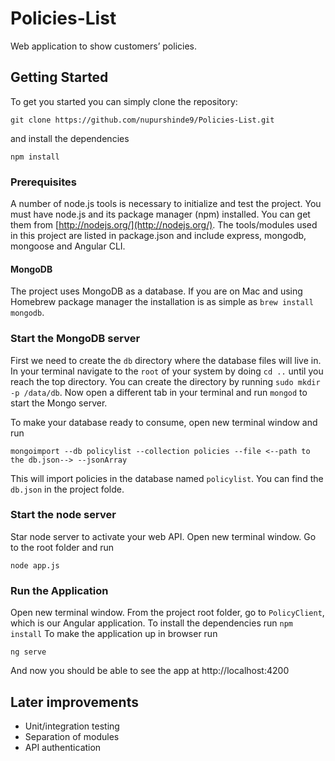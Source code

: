 # Policies-List
Web application to show customers’ policies.

## Getting Started
To get you started you can simply clone the repository:

```
git clone https://github.com/nupurshinde9/Policies-List.git
```
and install the dependencies
```
npm install
```

### Prerequisites
A number of node.js tools is necessary to initialize and test the project. You must have node.js and its package manager (npm) installed. You can get them from  [http://nodejs.org/](http://nodejs.org/). The tools/modules used in this project are listed in package.json and include express, mongodb, mongoose and Angular CLI.

#### MongoDB
The project uses MongoDB as a database. If you are on Mac and using Homebrew package manager the installation is as simple as `brew install mongodb`.

### Start the MongoDB server
First we need to create the `db` directory where the database files will live in. In your terminal navigate to the `root` of your system by doing `cd ..` until you reach the top directory. You can create the directory by running `sudo mkdir -p /data/db`. Now open a different tab in your terminal and run `mongod` to start the Mongo server.

To make your database ready to consume, open new terminal window and run
```
mongoimport --db policylist --collection policies --file <--path to the db.json--> --jsonArray
```
This will import policies in the database named `policylist`.
You can find the `db.json` in the project folde.

### Start the node server
Star node server to activate your web API. Open new terminal window. Go to the root folder and run
```
node app.js
```

### Run the Application

Open new terminal window. From the project root folder, go to `PolicyClient`, which is our Angular application. 
To install the dependencies run `npm install`
To make the application up in browser run
```
ng serve
```
    
And now you should be able to see the app at http://localhost:4200

## Later improvements

* Unit/integration testing
* Separation of modules
* API authentication

